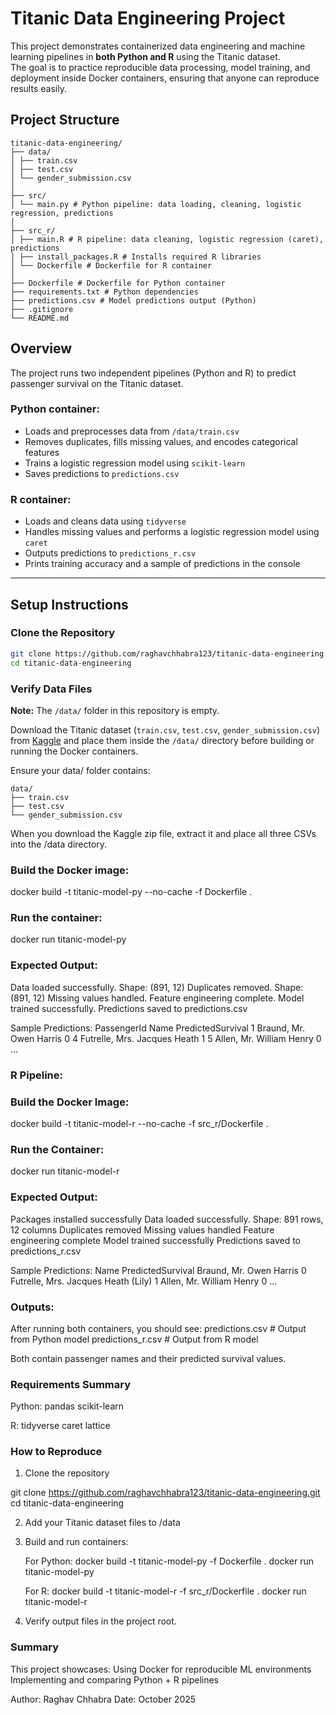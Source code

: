 # Titanic Data Engineering Project

This project demonstrates containerized data engineering and machine learning pipelines in **both Python and R** using the Titanic dataset.  
The goal is to practice reproducible data processing, model training, and deployment inside Docker containers, ensuring that anyone can reproduce results easily.


## Project Structure
```
titanic-data-engineering/
├── data/
│ ├── train.csv
│ ├── test.csv
│ └── gender_submission.csv
│
├── src/
│ └── main.py # Python pipeline: data loading, cleaning, logistic regression, predictions
│
├── src_r/
│ ├── main.R # R pipeline: data cleaning, logistic regression (caret), predictions
│ ├── install_packages.R # Installs required R libraries
│ └── Dockerfile # Dockerfile for R container
│
├── Dockerfile # Dockerfile for Python container
├── requirements.txt # Python dependencies
├── predictions.csv # Model predictions output (Python)
├── .gitignore
└── README.md
```

## Overview

The project runs two independent pipelines (Python and R) to predict passenger survival on the Titanic dataset.

### Python container:
- Loads and preprocesses data from `/data/train.csv`
- Removes duplicates, fills missing values, and encodes categorical features
- Trains a logistic regression model using `scikit-learn`
- Saves predictions to `predictions.csv`

### R container:
- Loads and cleans data using `tidyverse`
- Handles missing values and performs a logistic regression model using `caret`
- Outputs predictions to `predictions_r.csv`
- Prints training accuracy and a sample of predictions in the console

---

## Setup Instructions

### Clone the Repository

```bash
git clone https://github.com/raghavchhabra123/titanic-data-engineering.git
cd titanic-data-engineering
```
### Verify Data Files

**Note:** The `/data/` folder in this repository is empty.

Download the Titanic dataset (`train.csv`, `test.csv`, `gender_submission.csv`) from [Kaggle](https://www.kaggle.com/competitions/titanic/data)
and place them inside the `/data/` directory before building or running the Docker containers.



Ensure your data/ folder contains:
```
data/
├── train.csv
├── test.csv
└── gender_submission.csv
```
When you download the Kaggle zip file, extract it and place all three CSVs into the /data directory.

### Build the Docker image:
docker build -t titanic-model-py --no-cache -f Dockerfile .

### Run the container:
docker run titanic-model-py

### Expected Output:

Data loaded successfully. Shape: (891, 12)
Duplicates removed. Shape: (891, 12)
Missing values handled.
Feature engineering complete.
Model trained successfully.
Predictions saved to predictions.csv

Sample Predictions:
PassengerId  Name                          PredictedSurvival
1            Braund, Mr. Owen Harris       0
4            Futrelle, Mrs. Jacques Heath  1
5            Allen, Mr. William Henry      0
...

### R Pipeline:

### Build the Docker Image:
docker build -t titanic-model-r --no-cache -f src_r/Dockerfile .

### Run the Container:
docker run titanic-model-r

### Expected Output:
Packages installed successfully
Data loaded successfully. Shape: 891 rows, 12 columns
Duplicates removed
Missing values handled
Feature engineering complete
Model trained successfully
Predictions saved to predictions_r.csv

Sample Predictions:
Name                                    PredictedSurvival
Braund, Mr. Owen Harris                 0
Futrelle, Mrs. Jacques Heath (Lily)     1
Allen, Mr. William Henry                0
...

### Outputs:

After running both containers, you should see:
predictions.csv        # Output from Python model
predictions_r.csv      # Output from R model


Both contain passenger names and their predicted survival values.

### Requirements Summary

Python:
pandas
scikit-learn

R:
tidyverse
caret
lattice

### How to Reproduce
1. Clone the repository

git clone https://github.com/raghavchhabra123/titanic-data-engineering.git
cd titanic-data-engineering

2. Add your Titanic dataset files to /data

3. Build and run containers:

   For Python:
   docker build -t titanic-model-py -f Dockerfile .
   docker run titanic-model-py

   For R:
   docker build -t titanic-model-r -f src_r/Dockerfile .
   docker run titanic-model-r

4. Verify output files in the project root.

### Summary

This project showcases:
Using Docker for reproducible ML environments
Implementing and comparing Python + R pipelines

Author: Raghav Chhabra
Date: October 2025

